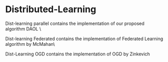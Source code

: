 # Distributed-Learning
Dist-learning parallel contains the implementation of our proposed algorithm DAOL \\

Dist-learning Federated contains the implementation of Federated Learning algorithm by McMahan\\

Dist-Learning OGD contains the implementation of OGD by Zinkevich
